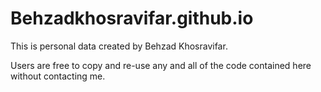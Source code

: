Behzadkhosravifar.github.io
=====================
This is personal data created by Behzad Khosravifar.

Users are free to copy and re-use any and all of the code contained here without contacting me.
